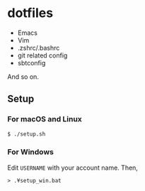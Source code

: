 dotfiles
========

* Emacs
* Vim
* .zshrc/.bashrc
* git related config
* sbtconfig

And so on.

## Setup

### For macOS and Linux

```bash
$ ./setup.sh
```

### For Windows

Edit `USERNAME` with your account name.
Then, 

```batfile
> .¥setup_win.bat
```

